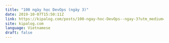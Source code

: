 ```yaml
---
title: "100 ngày học DevOps (ngày 3)"
date: 2019-10-07T15:50:11Z
link: https://kipalog.com/posts/100-ngay-hoc-DevOps--ngay-3?utm_medium=RSS&utm_source=news.12bit.vn
site: kipalog.com
language: Vietnamese
draft: false
---
```

